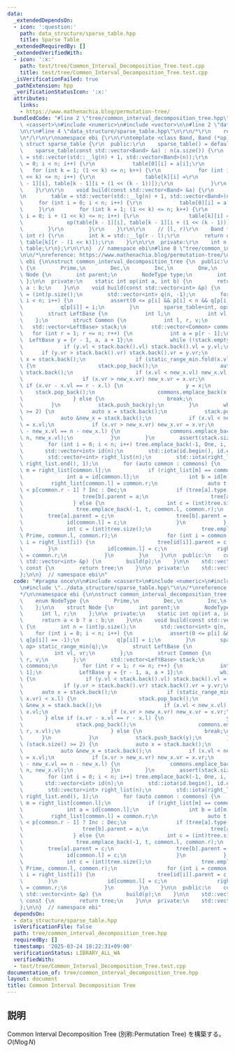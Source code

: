 ```yaml
---
data:
  _extendedDependsOn:
  - icon: ':question:'
    path: data_structure/sparse_table.hpp
    title: Sparse Table
  _extendedRequiredBy: []
  _extendedVerifiedWith:
  - icon: ':x:'
    path: test/tree/Common_Interval_Decomposition_Tree.test.cpp
    title: test/tree/Common_Interval_Decomposition_Tree.test.cpp
  _isVerificationFailed: true
  _pathExtension: hpp
  _verificationStatusIcon: ':x:'
  attributes:
    links:
    - https://www.mathenachia.blog/permutation-tree/
  bundledCode: "#line 2 \"tree/common_interval_decomposition_tree.hpp\"\n\n#include\
    \ <cassert>\n#include <numeric>\n#include <vector>\n\n#line 2 \"data_structure/sparse_table.hpp\"\
    \n\r\n#line 4 \"data_structure/sparse_table.hpp\"\n\r\n/*\r\n    reference: https://scrapbox.io/data-structures/Sparse_Table\r\
    \n*/\r\n\r\nnamespace ebi {\r\n\r\ntemplate <class Band, Band (*op)(Band, Band)>\
    \ struct sparse_table {\r\n  public:\r\n    sparse_table() = default;\r\n\r\n\
    \    sparse_table(const std::vector<Band> &a) : n(a.size()) {\r\n        table\
    \ = std::vector(std::__lg(n) + 1, std::vector<Band>(n));\r\n        for (int i\
    \ = 0; i < n; i++) {\r\n            table[0][i] = a[i];\r\n        }\r\n     \
    \   for (int k = 1; (1 << k) <= n; k++) {\r\n            for (int i = 0; i + (1\
    \ << k) <= n; i++) {\r\n                table[k][i] =\r\n                    op(table[k\
    \ - 1][i], table[k - 1][i + (1 << (k - 1))]);\r\n            }\r\n        }\r\n\
    \    }\r\n\r\n    void build(const std::vector<Band> &a) {\r\n        n = (int)a.size();\r\
    \n        table = std::vector(std::__lg(n) + 1, std::vector<Band>(n));\r\n   \
    \     for (int i = 0; i < n; i++) {\r\n            table[0][i] = a[i];\r\n   \
    \     }\r\n        for (int k = 1; (1 << k) <= n; k++) {\r\n            for (int\
    \ i = 0; i + (1 << k) <= n; i++) {\r\n                table[k][i] =\r\n      \
    \              op(table[k - 1][i], table[k - 1][i + (1 << (k - 1))]);\r\n    \
    \        }\r\n        }\r\n    }\r\n\r\n    // [l, r)\r\n    Band fold(int l,\
    \ int r) {\r\n        int k = std::__lg(r - l);\r\n        return op(table[k][l],\
    \ table[k][r - (1 << k)]);\r\n    }\r\n\r\n  private:\r\n    int n;\r\n    std::vector<std::vector<Band>>\
    \ table;\r\n};\r\n\r\n}  // namespace ebi\n#line 8 \"tree/common_interval_decomposition_tree.hpp\"\
    \n\n/*\nreference: https://www.mathenachia.blog/permutation-tree/\n*/\n\nnamespace\
    \ ebi {\n\nstruct common_interval_decomposition_tree {\n  public:\n    enum NodeType\
    \ {\n        Prime,\n        Dec,\n        Inc,\n        One,\n    };\n\n    struct\
    \ Node {\n        int parent;\n        NodeType type;\n        int l, r;\n   \
    \ };\n\n  private:\n    static int op(int a, int b) {\n        return a < b ?\
    \ a : b;\n    }\n\n    void build(const std::vector<int> &p) {\n        int n\
    \ = (int)p.size();\n        std::vector<int> q(n, -1);\n        for (int i = 0;\
    \ i < n; i++) {\n            assert(0 <= p[i] && p[i] < n && q[p[i]] == -1);\n\
    \            q[p[i]] = i;\n        }\n        sparse_table<int, op> static_range_min(q);\n\
    \        struct LeftBase {\n            int l;\n            int vl, vr;\n    \
    \    };\n        struct Common {\n            int l, r, v;\n        };\n     \
    \   std::vector<LeftBase> stack;\n        std::vector<Common> commons;\n     \
    \   for (int r = 1; r <= n; r++) {\n            int a = p[r - 1];\n          \
    \  LeftBase y = {r - 1, a, a + 1};\n            while (!stack.empty()) {\n   \
    \             if (y.vl < stack.back().vl) stack.back().vl = y.vl;\n          \
    \      if (y.vr > stack.back().vr) stack.back().vr = y.vr;\n                auto\
    \ x = stack.back();\n                if (static_range_min.fold(x.vl, x.vr) < x.l)\
    \ {\n                    stack.pop_back();\n                    auto &new_x =\
    \ stack.back();\n                    if (x.vl < new_x.vl) new_x.vl = x.vl;\n \
    \                   if (x.vr > new_x.vr) new_x.vr = x.vr;\n                } else\
    \ if (x.vr - x.vl == r - x.l) {\n                    y = x;\n                \
    \    stack.pop_back();\n                    commons.emplace_back(x.l, r, x.vl);\n\
    \                } else {\n                    break;\n                }\n   \
    \         }\n            stack.push_back(y);\n        }\n        while (stack.size()\
    \ >= 2) {\n            auto x = stack.back();\n            stack.pop_back();\n\
    \            auto &new_x = stack.back();\n            if (x.vl < new_x.vl) new_x.vl\
    \ = x.vl;\n            if (x.vr > new_x.vr) new_x.vr = x.vr;\n            if (new_x.vr\
    \ - new_x.vl == n - new_x.l) {\n                commons.emplace_back(new_x.l,\
    \ n, new_x.vl);\n            }\n        }\n        assert(stack.size() == 1);\n\
    \        for (int i = 0; i < n; i++) tree.emplace_back(-1, One, i, i + 1);\n \
    \       std::vector<int> id(n);\n        std::iota(id.begin(), id.end(), 0);\n\
    \        std::vector<int> right_list(n);\n        std::iota(right_list.begin(),\
    \ right_list.end(), 1);\n        for (auto common : commons) {\n            int\
    \ m = right_list[common.l];\n            if (right_list[m] == common.r) {\n  \
    \              int a = id[common.l];\n                int b = id[m];\n       \
    \         right_list[common.l] = common.r;\n                auto t = p[common.l]\
    \ < p[common.r - 1] ? Inc : Dec;\n                if (tree[a].type == t) {\n \
    \                   tree[b].parent = a;\n                    tree[a].r = common.r;\n\
    \                } else {\n                    int c = (int)tree.size();\n   \
    \                 tree.emplace_back(-1, t, common.l, common.r);\n            \
    \        tree[a].parent = c;\n                    tree[b].parent = c;\n      \
    \              id[common.l] = c;\n                }\n            } else {\n  \
    \              int c = (int)tree.size();\n                tree.emplace_back(-1,\
    \ Prime, common.l, common.r);\n                for (int i = common.l; i < common.r;\
    \ i = right_list[i]) {\n                    tree[id[i]].parent = c;\n        \
    \        }\n                id[common.l] = c;\n                right_list[common.l]\
    \ = common.r;\n            }\n        }\n    }\n\n  public:\n    common_interval_decomposition_tree(const\
    \ std::vector<int> &p) {\n        build(p);\n    }\n\n    std::vector<Node> get_tree()\
    \ const {\n        return tree;\n    }\n\n  private:\n    std::vector<Node> tree;\n\
    };\n\n}  // namespace ebi\n"
  code: "#pragma once\n\n#include <cassert>\n#include <numeric>\n#include <vector>\n\
    \n#include \"../data_structure/sparse_table.hpp\"\n\n/*\nreference: https://www.mathenachia.blog/permutation-tree/\n\
    */\n\nnamespace ebi {\n\nstruct common_interval_decomposition_tree {\n  public:\n\
    \    enum NodeType {\n        Prime,\n        Dec,\n        Inc,\n        One,\n\
    \    };\n\n    struct Node {\n        int parent;\n        NodeType type;\n  \
    \      int l, r;\n    };\n\n  private:\n    static int op(int a, int b) {\n  \
    \      return a < b ? a : b;\n    }\n\n    void build(const std::vector<int> &p)\
    \ {\n        int n = (int)p.size();\n        std::vector<int> q(n, -1);\n    \
    \    for (int i = 0; i < n; i++) {\n            assert(0 <= p[i] && p[i] < n &&\
    \ q[p[i]] == -1);\n            q[p[i]] = i;\n        }\n        sparse_table<int,\
    \ op> static_range_min(q);\n        struct LeftBase {\n            int l;\n  \
    \          int vl, vr;\n        };\n        struct Common {\n            int l,\
    \ r, v;\n        };\n        std::vector<LeftBase> stack;\n        std::vector<Common>\
    \ commons;\n        for (int r = 1; r <= n; r++) {\n            int a = p[r -\
    \ 1];\n            LeftBase y = {r - 1, a, a + 1};\n            while (!stack.empty())\
    \ {\n                if (y.vl < stack.back().vl) stack.back().vl = y.vl;\n   \
    \             if (y.vr > stack.back().vr) stack.back().vr = y.vr;\n          \
    \      auto x = stack.back();\n                if (static_range_min.fold(x.vl,\
    \ x.vr) < x.l) {\n                    stack.pop_back();\n                    auto\
    \ &new_x = stack.back();\n                    if (x.vl < new_x.vl) new_x.vl =\
    \ x.vl;\n                    if (x.vr > new_x.vr) new_x.vr = x.vr;\n         \
    \       } else if (x.vr - x.vl == r - x.l) {\n                    y = x;\n   \
    \                 stack.pop_back();\n                    commons.emplace_back(x.l,\
    \ r, x.vl);\n                } else {\n                    break;\n          \
    \      }\n            }\n            stack.push_back(y);\n        }\n        while\
    \ (stack.size() >= 2) {\n            auto x = stack.back();\n            stack.pop_back();\n\
    \            auto &new_x = stack.back();\n            if (x.vl < new_x.vl) new_x.vl\
    \ = x.vl;\n            if (x.vr > new_x.vr) new_x.vr = x.vr;\n            if (new_x.vr\
    \ - new_x.vl == n - new_x.l) {\n                commons.emplace_back(new_x.l,\
    \ n, new_x.vl);\n            }\n        }\n        assert(stack.size() == 1);\n\
    \        for (int i = 0; i < n; i++) tree.emplace_back(-1, One, i, i + 1);\n \
    \       std::vector<int> id(n);\n        std::iota(id.begin(), id.end(), 0);\n\
    \        std::vector<int> right_list(n);\n        std::iota(right_list.begin(),\
    \ right_list.end(), 1);\n        for (auto common : commons) {\n            int\
    \ m = right_list[common.l];\n            if (right_list[m] == common.r) {\n  \
    \              int a = id[common.l];\n                int b = id[m];\n       \
    \         right_list[common.l] = common.r;\n                auto t = p[common.l]\
    \ < p[common.r - 1] ? Inc : Dec;\n                if (tree[a].type == t) {\n \
    \                   tree[b].parent = a;\n                    tree[a].r = common.r;\n\
    \                } else {\n                    int c = (int)tree.size();\n   \
    \                 tree.emplace_back(-1, t, common.l, common.r);\n            \
    \        tree[a].parent = c;\n                    tree[b].parent = c;\n      \
    \              id[common.l] = c;\n                }\n            } else {\n  \
    \              int c = (int)tree.size();\n                tree.emplace_back(-1,\
    \ Prime, common.l, common.r);\n                for (int i = common.l; i < common.r;\
    \ i = right_list[i]) {\n                    tree[id[i]].parent = c;\n        \
    \        }\n                id[common.l] = c;\n                right_list[common.l]\
    \ = common.r;\n            }\n        }\n    }\n\n  public:\n    common_interval_decomposition_tree(const\
    \ std::vector<int> &p) {\n        build(p);\n    }\n\n    std::vector<Node> get_tree()\
    \ const {\n        return tree;\n    }\n\n  private:\n    std::vector<Node> tree;\n\
    };\n\n}  // namespace ebi"
  dependsOn:
  - data_structure/sparse_table.hpp
  isVerificationFile: false
  path: tree/common_interval_decomposition_tree.hpp
  requiredBy: []
  timestamp: '2025-03-24 18:22:31+09:00'
  verificationStatus: LIBRARY_ALL_WA
  verifiedWith:
  - test/tree/Common_Interval_Decomposition_Tree.test.cpp
documentation_of: tree/common_interval_decomposition_tree.hpp
layout: document
title: Common Interval Decomposition Tree
---
```


## 説明

Common Interval Decomposition Tree (別称:Permutation Tree) を構築する。
$O(N\log{N})$
